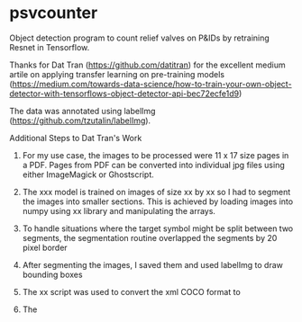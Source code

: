 # psvcounter
Object detection program to count relief valves on P&amp;IDs by retraining Resnet in Tensorflow. 

Thanks for Dat Tran (https://github.com/datitran) for the excellent medium artile on applying transfer learning on pre-training models (https://medium.com/towards-data-science/how-to-train-your-own-object-detector-with-tensorflows-object-detector-api-bec72ecfe1d9)

The data was annotated using labelImg (https://github.com/tzutalin/labelImg).

Additional Steps to Dat Tran's Work

1) For my use case, the images to be processed were 11 x 17 size pages in a PDF. Pages from PDF can be converted into individual jpg files using either ImageMagick or Ghostscript.

2) The xxx model is trained on images of size xx by xx so I had to segment the images into smaller sections. This is achieved by loading images into numpy using xx library and manipulating the arrays.

3) To handle situations where the target symbol might be split between two segments, the segmentation routine overlapped the segments by 20 pixel border 

4) After segmenting the images, I saved them and used labelImg to draw bounding boxes

5) The xx script was used to convert the xml COCO format to

6) The 
